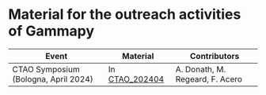 # Material for the outreach activities of Gammapy


| Event                               | Material                                                                            | Contributors                    |
|-------------------------------------|-------------------------------------------------------------------------------------|---------------------------------|
| CTAO Symposium (Bologna, April 2024)| In [CTAO_202404](https://github.com/gammapy/gammapy-outreach/tree/main/CTAO_202404) | A. Donath, M. Regeard, F. Acero |
